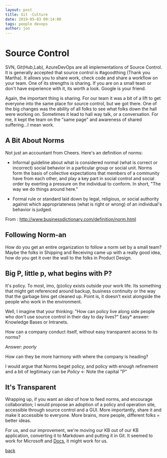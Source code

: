 ```yaml
---
layout: post
title: Git -Culture
date: 2019-05-03 09:14:00
tags: people devops
author: jon
---
```


# Source Control

SVN, Git(Hub,Lab), AzureDevOps are all implementations of Source Control.  It is generally accepted that source control is #agoodthing (Thank you Martha).  It allows you to share work, check code and share a workflow on your team.  One of its strengths is sharing.  If you are on a small team or don't have experience with it, its worth a look.  Google is your friend.

Again, the important thing is sharing.  For our team it was a bit of a lift to get everyone into the same place for source control, but we got there.  One of the big changes was the ability of all folks to see what folks down the hall were working on.  Sometimes it lead to hall way talk, or a conversation.  For me, it kept the team on the "same page" and awareness of shared suffering...I mean work.

## A Bit About Norms

Not just an accountant from Cheers.  Here's an definition of norms:

* Informal guideline about what is considered normal (what is correct or incorrect) social behavior in a particular group or social unit. Norms form the basis of collective expectations that members of a community have from each other, and play a key part in social control and social order by exerting a pressure on the individual to conform. In short, "The way we do things around here."

* Formal rule or standard laid down by legal, religious, or social authority against which appropriateness (what is right or wrong) of an individual's behavior is judged.

From : http://www.businessdictionary.com/definition/norm.html

## Following Norm-an

How do you get an entire organization to follow a norm set by a small team?  Maybe the folks in Shipping and Receiving came up with a really good idea, how do you get it over the wall to the folks in Product Design.

## Big P, little p, what begins with P?

It's policy.  To most, imo, (p)olicy exists outside your work life.  Its something that might get referenced around backup, business continuity or the way that the garbage bins get cleaned up.  Point is, it doesn't exist alongside the people who work in the environment.

Well, I imagine that your thinking: "How can policy live along side people who don't use source control in their day to day lives?"  Easy* answer: Knowledge Bases or Intranets.  

How can a company conduct itself, without easy transparent access to its norms?  

Answer: _poorly_

How can they be more harmony with where the company is heading?

I would argue that Norms beget policy, and policy with enough refinement and a bit of legitimacy can be _Policy_  <- Note the capital "P"

## It's Transparent

Wrapping up, if you want an _idea_ of how to feed norms, and encourage collaboration; I would propose an adoption of a policy and operation site, accessible through source control and a GUI. More importantly, share it and make it accessible to everyone.  More brains, more people, different folks = better ideas.

For us, and our improvement, we're moving our KB out of our KB application, converting it to Markdown and putting it in Git.  It seemed to work for Microsoft and [Docs](https://docs.microsoft.com), it might work for us.

[back](./)
